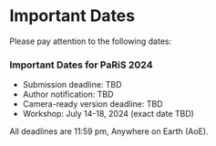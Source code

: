 # Important Dates

Please pay attention to the following dates:
### Important Dates for PaRiS 2024

* Submission deadline: TBD
* Author notification: TBD
* Camera-ready version deadline: TBD
* Workshop: July 14-18, 2024 (exact date TBD)

All deadlines are 11:59 pm, Anywhere on Earth (AoE).
